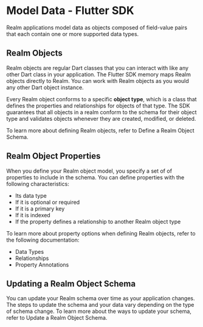 # Model Data - Flutter SDK
Realm applications model data as objects composed of
field-value pairs that each contain one or more supported data types.

## Realm Objects
Realm objects are regular Dart classes that you can interact with like any other
Dart class in your application. The Flutter SDK memory maps Realm objects directly
to Realm. You can work with Realm objects as you would any other Dart object instance.

Every Realm object conforms to a specific **object type**, which is a class
that defines the properties and relationships for objects of that type.
The SDK guarantees that all objects in a realm conform to the schema for their object type
and validates objects whenever they are created, modified, or deleted.

To learn more about defining Realm objects, refer to
Define a Realm Object Schema.

## Realm Object Properties
When you define your Realm object model, you specify a set of of properties
to include in the schema. You can define properties with the following characteristics:

- Its data type
- If it is optional or required
- If it is a primary key
- If it is indexed
- If the property defines a relationship to another Realm object type

To learn more about property options when defining Realm objects,
refer to the following documentation:

- Data Types
- Relationships
- Property Annotations

## Updating a Realm Object Schema
You can update your Realm schema over time as your application changes.
The steps to update the schema and your data vary depending on the type of schema change.
To learn more about the ways to update your schema,
refer to Update a Realm Object Schema.
